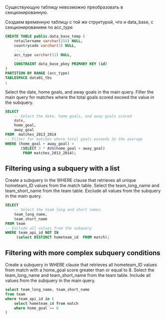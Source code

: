 
Существующую таблицу невозможно преобразовать в секционированную.

Создаем временную таблицу с той же структурой, что и data_base, с секционированием по acc_type

```sql
CREATE TABLE public.data_base_temp (
	retailername varchar(255) NULL,
	countrycode varchar(3) NULL,
	--...
	acc_type varchar(11) NULL,
	--...
	CONSTRAINT data_base_pkey PRIMARY KEY (id)
)
PARTITION BY RANGE (acc_type)
TABLESPACE data01_tbs
;
```

Select the date, home goals, and away goals in the main query.
Filter the main query for matches where the total goals scored exceed the value in the subquery.

```sql
SELECT 
	-- Select the date, home goals, and away goals scored
    date,
	home_goal,
	away_goal
FROM  matches_2013_2014
-- Filter for matches where total goals exceeds 3x the average
WHERE (home_goal + away_goal) >
       (SELECT 3 * AVG(home_goal + away_goal)
        FROM matches_2013_2014); 
```

## Filtering using a subquery with a list

Create a subquery in the WHERE clause that retrieves all unique hometeam_ID values from the match table.
Select the team_long_name and team_short_name from the team table. Exclude all values from the subquery in the main query.

```sql
SELECT 
	-- Select the team long and short names
	team_long_name,
	team_short_name
FROM team 
-- Exclude all values from the subquery
WHERE team_api_id NOT IN
     (select DISTINCT hometeam_id  FROM match);
```

## Filtering with more complex subquery conditions

Create a subquery in WHERE clause that retrieves all hometeam_ID values from match with a home_goal score greater than or equal to 8.
Select the team_long_name and team_short_name from the team table. Include all values from the subquery in the main query.

```sql
select team_long_name, team_short_name
from team 
where team_api_id in (
	select hometeam_id from match
	where home_goal >= 8
)
```
